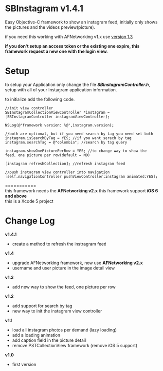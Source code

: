 SBInstagram v1.4.1
===========

Easy Objective-C framework to show an instagram feed, initially only shows the pictures and the videos preview(picture). 

if you need this working with AFNetworking v1.x use [version 1.3](https://github.com/Busta117/SBInstagram/releases/tag/v1.3)


**if you don't setup an access token or the existing one expire, this framework request a new one with the login view.**


Setup
===========


to setup your Application only change the file ***SBInstagramController.h***, setup with all of your Instagram application information.

to initialize add the following code.

	//init view controller
	SBInstagramCollectionViewController *instagram = [SBInstagramController instagramViewController];
	
	NSLog(@"framework version: %@",instagram.version);
    
    //both are optional, but if you need search by tag you need set both
    instagram.isSearchByTag = YES; //if you want serach by tag
    instagram.searchTag = @"colombia"; //search by tag query
    
    instagram.showOnePicturePerRow = YES; //to change way to show the feed, one picture per row(default = NO)
    
	[instagram refreshCollection]; //refresh instagram feed
	
	//push instagram view controller into navigation
	[self.navigationController pushViewController:instagram animated:YES];
	


===========  
this framework needs the **AFNetworking v2.x**
this framework support **iOS 6 and above**   
this is a Xcode 5 project


Change Log
===========
**v1.4.1**
- create a method to refresh the instragram feed

**v1.4**
- upgrade AFNetworking framework, now use **AFNetworking v2.x**
- username and user picture in the image detail view

**v1.3**
- add new way to show the feed, one picture per row

**v1.2**
- add support for search by tag
- new way to init the instagram view controller

**v1.1**
- load all instagram photos per demand (lazy loading)
- add a loading animation
- add caption field in the picture detail
- remove PSTCollectionView framework (remove iOS 5 support)


**v1.0**
- first version


